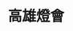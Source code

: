 ---
title: '高雄燈會'
type: '戶外型LED、造型頂棚'
pictures: '["https://raw.githubusercontent.com/chyushya/cms-content/main/content/resources/images/1648677377751-1177-848-pic-1.jpg","https://raw.githubusercontent.com/chyushya/cms-content/main/content/resources/images/1648677377792-1080-849-pic-3.jpg","https://raw.githubusercontent.com/chyushya/cms-content/main/content/resources/images/1648677377715-1132-849-pic-2.jpg"]'
---